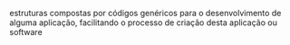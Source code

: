 estruturas compostas por códigos genéricos para o desenvolvimento de alguma aplicação, facilitando o processo de criação desta aplicação ou software
